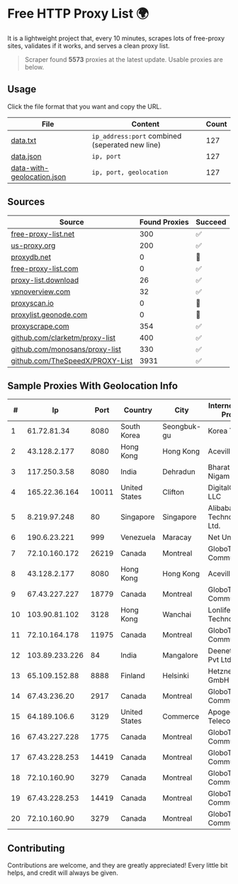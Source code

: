 
# Free HTTP Proxy List 🌍

It is a lightweight project that, every 10 minutes, scrapes lots of free-proxy sites, validates if it works, and serves a clean proxy list.


> Scraper found **5573** proxies at the latest update. Usable proxies are below.

## Usage

Click the file format that you want and copy the URL.


|File|Content|Count|
|----|-------|-----|
|[data.txt](https://raw.githubusercontent.com/themiralay/Proxy-List-World/master/data.txt)|`ip_address:port` combined (seperated new line)|127|
|[data.json](https://raw.githubusercontent.com/themiralay/Proxy-List-World/master/data.json)|`ip, port`|127|
|[data-with-geolocation.json](https://raw.githubusercontent.com/themiralay/Proxy-List-World/master/data-with-geolocation.json)|`ip, port, geolocation`|127|

## Sources

|Source|Found Proxies|Succeed|
|------|-------------|-------|
|[free-proxy-list.net](https://free-proxy-list.net)|300|✅|
|[us-proxy.org](https://www.us-proxy.org)|200|✅|
|[proxydb.net](http://proxydb.net)|0|🚫|
|[free-proxy-list.com](https://free-proxy-list.com/?page=&port=&type%5B%5D=http&type%5B%5D=https&up_time=0&search=Search)|0|✅|
|[proxy-list.download](https://www.proxy-list.download/HTTP)|26|✅|
|[vpnoverview.com](https://vpnoverview.com/privacy/anonymous-browsing/free-proxy-servers)|32|✅|
|[proxyscan.io](https://www.proxyscan.io)|0|🚫|
|[proxylist.geonode.com](https://proxylist.geonode.com/api/proxy-list?limit=300&page=1&sort_by=lastChecked&sort_type=desc&protocols=http,https)|0|🚫|
|[proxyscrape.com](https://api.proxyscrape.com/v2/?request=displayproxies&protocol=http&timeout=10000&country=all&ssl=all&anonymity=all)|354|✅|
|[github.com/clarketm/proxy-list](https://raw.githubusercontent.com/clarketm/proxy-list/master/proxy-list-raw.txt)|400|✅|
|[github.com/monosans/proxy-list](https://raw.githubusercontent.com/monosans/proxy-list/main/proxies/http.txt)|330|✅|
|[github.com/TheSpeedX/PROXY-List](https://raw.githubusercontent.com/TheSpeedX/PROXY-List/master/http.txt)|3931|✅|


## Sample Proxies With Geolocation Info

|#|Ip|Port|Country|City|Internet Service Provider|
|-|--|----|-------|----|-------------------------|
|1|61.72.81.34|8080|South Korea|Seongbuk-gu|Korea Telecom|
|2|43.128.2.177|8080|Hong Kong|Hong Kong|Aceville Pte.ltd|
|3|117.250.3.58|8080|India|Dehradun|Bharat Sanchar Nigam Ltd|
|4|165.22.36.164|10011|United States|Clifton|DigitalOcean, LLC|
|5|8.219.97.248|80|Singapore|Singapore|Alibaba (US) Technology Co., Ltd.|
|6|190.6.23.221|999|Venezuela|Maracay|Net Uno|
|7|72.10.160.172|26219|Canada|Montreal|GloboTech Communications|
|8|43.128.2.177|8080|Hong Kong|Hong Kong|Aceville Pte.ltd|
|9|67.43.227.227|18779|Canada|Montreal|GloboTech Communications|
|10|103.90.81.102|3128|Hong Kong|Wanchai|Lonlife Technology Co.|
|11|72.10.164.178|11975|Canada|Montreal|GloboTech Communications|
|12|103.89.233.226|84|India|Mangalore|Deenet Services Pvt Ltd|
|13|65.109.152.88|8888|Finland|Helsinki|Hetzner Online GmbH|
|14|67.43.236.20|2917|Canada|Montreal|GloboTech Communications|
|15|64.189.106.6|3129|United States|Commerce|Apogee Telecom Inc.|
|16|67.43.227.228|1775|Canada|Montreal|GloboTech Communications|
|17|67.43.228.253|14419|Canada|Montreal|GloboTech Communications|
|18|72.10.160.90|3279|Canada|Montreal|GloboTech Communications|
|19|67.43.228.253|14419|Canada|Montreal|GloboTech Communications|
|20|72.10.160.90|3279|Canada|Montreal|GloboTech Communications|



## Contributing

Contributions are welcome, and they are greatly appreciated! Every
little bit helps, and credit will always be given.

